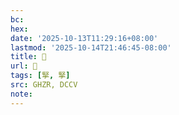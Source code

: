```yaml
---
bc:
hex:
date: '2025-10-13T11:29:16+08:00'
lastmod: '2025-10-14T21:46:45-08:00'
title: 󰠳
url: 󰠳
tags: [掔, 掔]
src: GHZR, DCCV
note:
---
```

